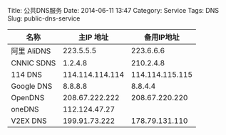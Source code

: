 Title: 公共DNS服务
Date: 2014-06-11 13:47
Category: Service
Tags: DNS
Slug: public-dns-service


| 名称         | 主IP 地址          | 备用IP地址          |
|------------|-----------------|-----------------|
| 阿里 AliDNS  | 223.5.5.5       | 223.6.6.6       |
| CNNIC SDNS | 1.2.4.8         | 210.2.4.8       |
| 114 DNS    | 114.114.114.114 | 114.114.115.115 |
| Google DNS | 8.8.8.8         | 8.8.4.4         |
| OpenDNS    | 208.67.222.222  | 208.67.220.220  |
| oneDNS     | 112.124.47.27   |                 |
| V2EX DNS   | 199.91.73.222   | 178.79.131.110  |